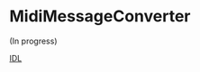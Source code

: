 # MidiMessageConverter

(In progress)

[IDL](https://github.com/microsoft/MIDI/blob/main/src/api/Client/Midi2Client/MidiMessageConverter.idl)

